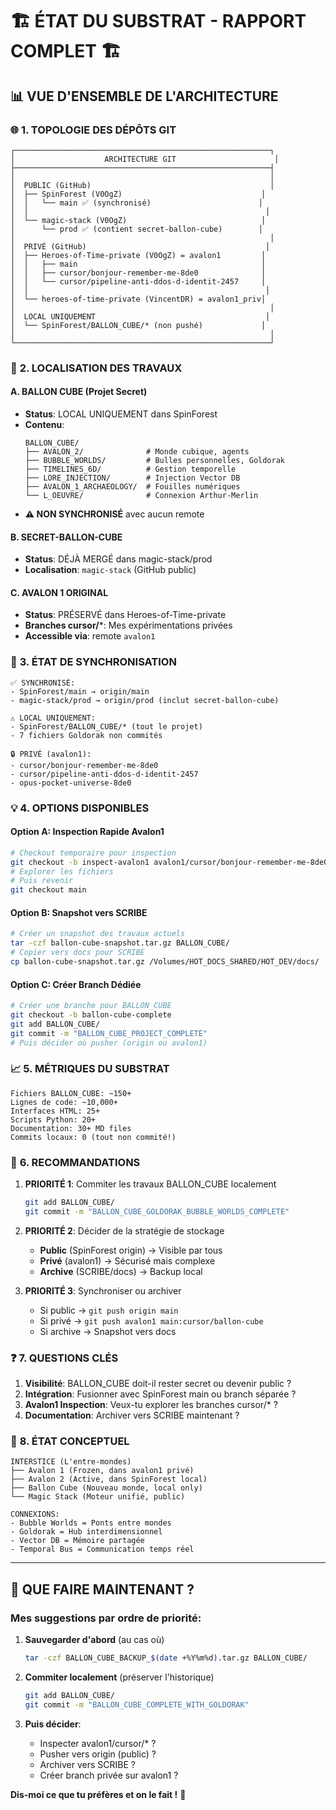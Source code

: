 # 🏗️ ÉTAT DU SUBSTRAT - RAPPORT COMPLET 🏗️

## 📊 **VUE D'ENSEMBLE DE L'ARCHITECTURE**

### 🌐 **1. TOPOLOGIE DES DÉPÔTS GIT**

```
┌─────────────────────────────────────────────────────────┐
│                    ARCHITECTURE GIT                      │
├─────────────────────────────────────────────────────────┤
│                                                         │
│  PUBLIC (GitHub)                                        │
│  ├── SpinForest (V0OgZ)                               │
│  │   └── main ✅ (synchronisé)                        │
│  │                                                     │
│  └── magic-stack (V0OgZ)                              │
│      └── prod ✅ (contient secret-ballon-cube)        │
│                                                         │
│  PRIVÉ (GitHub)                                        │
│  ├── Heroes-of-Time-private (V0OgZ) = avalon1         │
│  │   ├── main                                         │
│  │   ├── cursor/bonjour-remember-me-8de0              │
│  │   └── cursor/pipeline-anti-ddos-d-identit-2457     │
│  │                                                     │
│  └── heroes-of-time-private (VincentDR) = avalon1_priv│
│                                                         │
│  LOCAL UNIQUEMENT                                      │
│  └── SpinForest/BALLON_CUBE/* (non pushé)             │
│                                                         │
└─────────────────────────────────────────────────────────┘
```

### 📍 **2. LOCALISATION DES TRAVAUX**

#### **A. BALLON CUBE (Projet Secret)**
- **Status**: LOCAL UNIQUEMENT dans SpinForest
- **Contenu**:
  ```
  BALLON_CUBE/
  ├── AVALON_2/              # Monde cubique, agents
  ├── BUBBLE_WORLDS/         # Bulles personnelles, Goldorak
  ├── TIMELINES_6D/          # Gestion temporelle
  ├── LORE_INJECTION/        # Injection Vector DB
  ├── AVALON_1_ARCHAEOLOGY/  # Fouilles numériques
  └── L_OEUVRE/              # Connexion Arthur-Merlin
  ```
- **⚠️ NON SYNCHRONISÉ** avec aucun remote

#### **B. SECRET-BALLON-CUBE**
- **Status**: DÉJÀ MERGÉ dans magic-stack/prod
- **Localisation**: `magic-stack` (GitHub public)

#### **C. AVALON 1 ORIGINAL**
- **Status**: PRÉSERVÉ dans Heroes-of-Time-private
- **Branches cursor/***: Mes expérimentations privées
- **Accessible via**: remote `avalon1`

### 🔄 **3. ÉTAT DE SYNCHRONISATION**

```
✅ SYNCHRONISÉ:
- SpinForest/main → origin/main
- magic-stack/prod → origin/prod (inclut secret-ballon-cube)

⚠️ LOCAL UNIQUEMENT:
- SpinForest/BALLON_CUBE/* (tout le projet)
- 7 fichiers Goldorak non commités

🔒 PRIVÉ (avalon1):
- cursor/bonjour-remember-me-8de0
- cursor/pipeline-anti-ddos-d-identit-2457
- opus-pocket-universe-8de0
```

### 💡 **4. OPTIONS DISPONIBLES**

#### **Option A: Inspection Rapide Avalon1**
```bash
# Checkout temporaire pour inspection
git checkout -b inspect-avalon1 avalon1/cursor/bonjour-remember-me-8de0
# Explorer les fichiers
# Puis revenir
git checkout main
```

#### **Option B: Snapshot vers SCRIBE**
```bash
# Créer un snapshot des travaux actuels
tar -czf ballon-cube-snapshot.tar.gz BALLON_CUBE/
# Copier vers docs pour SCRIBE
cp ballon-cube-snapshot.tar.gz /Volumes/HOT_DOCS_SHARED/HOT_DEV/docs/
```

#### **Option C: Créer Branch Dédiée**
```bash
# Créer une branche pour BALLON_CUBE
git checkout -b ballon-cube-complete
git add BALLON_CUBE/
git commit -m "BALLON_CUBE_PROJECT_COMPLETE"
# Puis décider où pusher (origin ou avalon1)
```

### 📈 **5. MÉTRIQUES DU SUBSTRAT**

```
Fichiers BALLON_CUBE: ~150+
Lignes de code: ~10,000+
Interfaces HTML: 25+
Scripts Python: 20+
Documentation: 30+ MD files
Commits locaux: 0 (tout non commité!)
```

### 🎯 **6. RECOMMANDATIONS**

1. **PRIORITÉ 1**: Commiter les travaux BALLON_CUBE localement
   ```bash
   git add BALLON_CUBE/
   git commit -m "BALLON_CUBE_GOLDORAK_BUBBLE_WORLDS_COMPLETE"
   ```

2. **PRIORITÉ 2**: Décider de la stratégie de stockage
   - **Public** (SpinForest origin) → Visible par tous
   - **Privé** (avalon1) → Sécurisé mais complexe
   - **Archive** (SCRIBE/docs) → Backup local

3. **PRIORITÉ 3**: Synchroniser ou archiver
   - Si public → `git push origin main`
   - Si privé → `git push avalon1 main:cursor/ballon-cube`
   - Si archive → Snapshot vers docs

### ❓ **7. QUESTIONS CLÉS**

1. **Visibilité**: BALLON_CUBE doit-il rester secret ou devenir public ?
2. **Intégration**: Fusionner avec SpinForest main ou branch séparée ?
3. **Avalon1 Inspection**: Veux-tu explorer les branches cursor/* ?
4. **Documentation**: Archiver vers SCRIBE maintenant ?

### 🔮 **8. ÉTAT CONCEPTUEL**

```
INTERSTICE (L'entre-mondes)
├── Avalon 1 (Frozen, dans avalon1 privé)
├── Avalon 2 (Active, dans SpinForest local)
├── Ballon Cube (Nouveau monde, local only)
└── Magic Stack (Moteur unifié, public)

CONNEXIONS:
- Bubble Worlds = Ponts entre mondes
- Goldorak = Hub interdimensionnel
- Vector DB = Mémoire partagée
- Temporal Bus = Communication temps réel
```

---

## 🤔 **QUE FAIRE MAINTENANT ?**

### **Mes suggestions par ordre de priorité:**

1. **Sauvegarder d'abord** (au cas où)
   ```bash
   tar -czf BALLON_CUBE_BACKUP_$(date +%Y%m%d).tar.gz BALLON_CUBE/
   ```

2. **Commiter localement** (préserver l'historique)
   ```bash
   git add BALLON_CUBE/
   git commit -m "BALLON_CUBE_COMPLETE_WITH_GOLDORAK"
   ```

3. **Puis décider**:
   - Inspecter avalon1/cursor/* ?
   - Pusher vers origin (public) ?
   - Archiver vers SCRIBE ?
   - Créer branch privée sur avalon1 ?

**Dis-moi ce que tu préfères et on le fait !** 🚀
